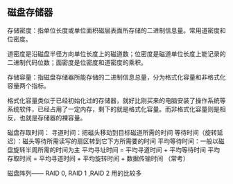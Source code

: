 ## 磁盘存储器
存储密度：指单位长度或单位面积磁层表面所存储的二进制信息量。常用道密度和位密度。

道密度是沿磁盘半径方向单位长度上的磁道数；位密度是磁道单位长度上能记录的二进制代码位数；面密度是位密度和道密度的乘积。 

存储容量：指磁盘存储器所能存储的二进制信息总量，分为格式化容量和非格式化容量两个指标。

格式化容量类似于已经初始化过的存储器，就好比刚买来的电脑安装了操作系统等系统软件，已经占用了一定内存，剩下的就是格式化容量。而非格式化容量则是相反，也就是存储器的裸容量。

磁盘存取时间： 
寻道时间：把磁头移动到目标磁道所需的时间
等待时间（旋转延迟）：磁头等待所需读写的扇区转到它下方所需要的时间
平均等待时间：一般以磁盘旋转半周所需的时间为主
平均寻址时间 = 平均寻道时间 + 平均等待时间
平均存取时间 = 平均寻道时间 + 平均旋转时间 + 数据传输时间 （常考）

磁盘阵列—— RAID 0, RAID 1 ,RAID 2 用的比较多






